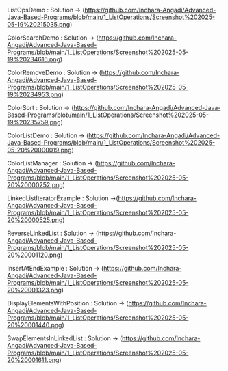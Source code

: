 ListOpsDemo : 
Solution -> (https://github.com/Inchara-Angadi/Advanced-Java-Based-Programs/blob/main/1_ListOperations/Screenshot%202025-05-19%20215035.png)

  

ColorSearchDemo :
Solution -> (https://github.com/Inchara-Angadi/Advanced-Java-Based-Programs/blob/main/1_ListOperations/Screenshot%202025-05-19%20234616.png)



ColorRemoveDemo : 
Solution -> (https://github.com/Inchara-Angadi/Advanced-Java-Based-Programs/blob/main/1_ListOperations/Screenshot%202025-05-19%20234953.png)



ColorSort : 
Solution -> (https://github.com/Inchara-Angadi/Advanced-Java-Based-Programs/blob/main/1_ListOperations/Screenshot%202025-05-19%20235759.png)


ColorListDemo : 
Solution -> (https://github.com/Inchara-Angadi/Advanced-Java-Based-Programs/blob/main/1_ListOperations/Screenshot%202025-05-20%20000019.png)


ColorListManager : 
Solution -> (https://github.com/Inchara-Angadi/Advanced-Java-Based-Programs/blob/main/1_ListOperations/Screenshot%202025-05-20%20000252.png)

LinkedListIteratorExample : 
Solution ->(https://github.com/Inchara-Angadi/Advanced-Java-Based-Programs/blob/main/1_ListOperations/Screenshot%202025-05-20%20000525.png)



ReverseLinkedList :
Solution -> (https://github.com/Inchara-Angadi/Advanced-Java-Based-Programs/blob/main/1_ListOperations/Screenshot%202025-05-20%20001120.png)



InsertAtEndExample :
Solution -> (https://github.com/Inchara-Angadi/Advanced-Java-Based-Programs/blob/main/1_ListOperations/Screenshot%202025-05-20%20001323.png)



DisplayElementsWithPosition : 
Solution -> (https://github.com/Inchara-Angadi/Advanced-Java-Based-Programs/blob/main/1_ListOperations/Screenshot%202025-05-20%20001440.png)

SwapElementsInLinkedList :
Solution -> (https://github.com/Inchara-Angadi/Advanced-Java-Based-Programs/blob/main/1_ListOperations/Screenshot%202025-05-20%20001611.png)

